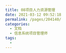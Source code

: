 ```yaml
---
title: 08项目人力资源管理
date: 2021-03-12 09:52:18
permalink: /pages/204140/
categories:
  - 文档
  - 信息系统项目管理师
tags:
  - 
---
```

